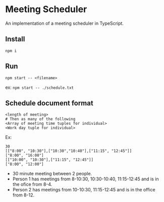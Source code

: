 # Meeting Scheduler

An implementation of a meeting scheduler in TypeScript.

## Install

```
npm i
```

## Run

```
npm start -- <filename>
```

ex: `npm start -- ./schedule.txt`

## Schedule document format

```
<length of meeting>
# Then as many of the following
<Array of meeting time tuples for individual>
<Work day tuple for individual>
```

Ex:

```
30
[["8:00", "10:30"],["10:30","10:40"],["11:15", "12:45"]]
["8:00", "16:00"]
[["10:00", "10:30"],["11:15", "12:45"]]
["8:00", "12:00"]
```

- 30 minute meeting between 2 people.
- Person 1 has meetings from 8-10:30, 10:30-10:40, 11:15-12:45 and is in the ofice from 8-4.
- Person 2 has meetings from 10-10:30, 11:15-12:45 and is in the office from 8-12.
